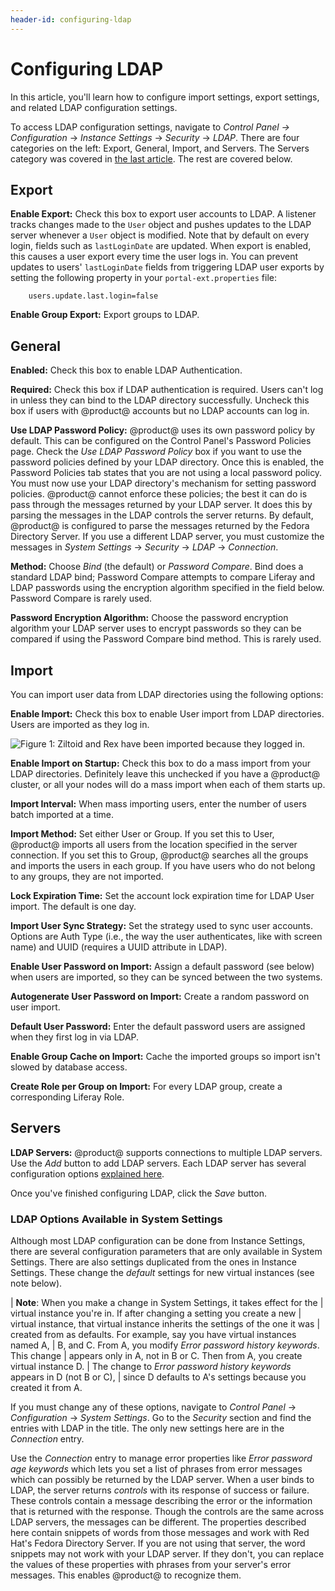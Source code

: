 ```yaml
---
header-id: configuring-ldap
---
```


# Configuring LDAP

In this article, you'll learn how to configure import settings, export settings,
and related LDAP configuration settings. 

To access LDAP configuration settings, navigate to *Control Panel &rarr;
Configuration* &rarr; *Instance Settings* &rarr; *Security* &rarr; *LDAP*. There
are four categories on the left: Export, General, Import, and Servers. The
Servers category was covered in [the last article](/docs/7-2/deploy/-/knowledge_base/d/ldap). 
The rest are covered below. 

## Export

**Enable Export:** Check this box to export user accounts to LDAP. A listener
tracks changes made to the `User` object and pushes updates to the LDAP server
whenever a `User` object is modified. Note that by default on every login,
fields such as `lastLoginDate` are updated. When export is enabled, this causes
a user export every time the user logs in. You can prevent updates to users'
`lastLoginDate` fields from triggering LDAP user exports by setting the
following property in your `portal-ext.properties` file:

        users.update.last.login=false

**Enable Group Export:** Export groups to LDAP. 

## General

**Enabled:** Check this box to enable LDAP Authentication.

**Required:** Check this box if LDAP authentication is required. Users can't log
in unless they can bind to the LDAP directory successfully. Uncheck this box if
users with @product@ accounts but no LDAP accounts can log in.

**Use LDAP Password Policy:** @product@ uses its own password policy by default.
This can be configured on the Control Panel's Password Policies page. Check the
*Use LDAP Password Policy* box if you want to use the password policies defined
by your LDAP directory. Once this is enabled, the Password Policies tab states
that you are not using a local password policy. You must now use your LDAP
directory's mechanism for setting password policies. @product@ cannot enforce
these policies; the best it can do is pass through the messages returned by your
LDAP server. It does this by parsing the messages in the LDAP controls the
server returns. By default, @product@ is configured to parse the messages
returned by the Fedora Directory Server. If you use a different LDAP server, you
must customize the messages in *System Settings* &rarr; *Security* &rarr; *LDAP*
&rarr; *Connection*. 

**Method:** Choose *Bind* (the default) or *Password Compare*. Bind does
a standard LDAP bind; Password Compare attempts to compare Liferay and LDAP
passwords using the encryption algorithm specified in the field below. Password
Compare is rarely used. 

**Password Encryption Algorithm:** Choose the password encryption algorithm your
LDAP server uses to encrypt passwords so they can be compared if using the
Password Compare bind method. This is rarely used. 

## Import

You can import user data from LDAP directories using the following options:

**Enable Import:** Check this box to enable User import from LDAP directories.
Users are imported as they log in. 

![Figure 1: Ziltoid and Rex have been imported because they logged in.](../../images/imported-ldap-users.png)

**Enable Import on Startup:** Check this box to do a mass import from your
LDAP directories. Definitely leave this unchecked if you have a @product@
cluster, or all your nodes will do a mass import when each of them starts up.

**Import Interval:** When mass importing users, enter the number of users batch
imported at a time. 

**Import Method:** Set either User or Group. If you set this to User, @product@
imports all users from the location specified in the server connection. If you
set this to Group, @product@ searches all the groups and imports the users in
each group. If you have users who do not belong to any groups, they are not
imported. 

**Lock Expiration Time:** Set the account lock expiration time for LDAP User
import. The default is one day. 

**Import User Sync Strategy:** Set the strategy used to sync user accounts.
Options are Auth Type (i.e., the way the user authenticates, like with screen
name) and UUID (requires a UUID attribute in LDAP). 

**Enable User Password on Import:** Assign a default password (see below) when
users are imported, so they can be synced between the two systems. 

**Autogenerate User Password on Import:** Create a random password on user
import. 

**Default User Password:** Enter the default password users are assigned when
they first log in via LDAP. 

**Enable Group Cache on Import:** Cache the imported groups so import isn't
slowed by database access. 

**Create Role per Group on Import:** For every LDAP group, create
a corresponding Liferay Role. 

## Servers

**LDAP Servers:** @product@ supports connections to multiple LDAP servers. Use
the *Add* button to add LDAP servers. Each LDAP server has
several configuration options [explained here](/docs/7-2/deploy/-/knowledge_base/d/ldap). 

Once you've finished configuring LDAP, click the *Save* button. 

### LDAP Options Available in System Settings

Although most LDAP configuration can be done from Instance Settings, there are
several configuration parameters that are only available in System Settings.
There are also settings duplicated from the ones in Instance Settings. These
change the *default* settings for new virtual instances (see note below). 

| **Note**: When you make a change in System Settings, it takes effect for the
| virtual instance you're in. If after changing a setting you create a new
| virtual instance, that virtual instance inherits the settings of the one it was
| created from as defaults. For example, say you have virtual instances named A,
| B, and C. From A, you modify *Error password history keywords*. This change
| appears only in A, not in B or C. Then from A, you create virtual instance D.
| The change to *Error password history keywords* appears in D (not B or C),
| since D defaults to A's settings because you created it from A.

If you must change any of these options, navigate to *Control Panel* &rarr;
*Configuration* &rarr; *System Settings*. Go to the *Security* section and
find the entries with LDAP in the title. The only new settings here are in the
*Connection* entry.

Use the *Connection* entry to manage error properties like *Error password age
keywords* which lets you set a list of phrases from error messages which can
possibly be returned by the LDAP server. When a user binds to LDAP, the server
returns *controls* with its response of success or failure. These controls
contain a message describing the error or the information that is returned with
the response. Though the controls are the same across LDAP servers, the messages
can be different. The properties described here contain snippets of words from
those messages and work with Red Hat's Fedora Directory Server. If you are not
using that server, the word snippets may not work with your LDAP server. If they
don't, you can replace the values of these properties with phrases from your
server's error messages. This enables @product@ to recognize them.

